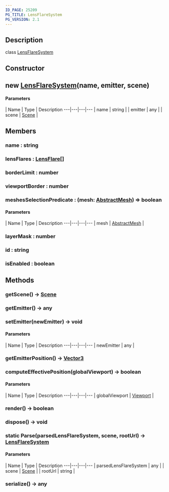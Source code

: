```yaml
---
ID_PAGE: 25209
PG_TITLE: LensFlareSystem
PG_VERSION: 2.1
---
```

## Description

class [LensFlareSystem](/classes/3.1/LensFlareSystem)



## Constructor

## new [LensFlareSystem](/classes/3.1/LensFlareSystem)(name, emitter, scene)



#### Parameters
 | Name | Type | Description
---|---|---|---
 | name | string | 
 | emitter | any | 
 | scene | [Scene](/classes/3.1/Scene) | 
## Members

### name : string


### lensFlares : [LensFlare](/classes/3.1/LensFlare)[]


### borderLimit : number


### viewportBorder : number


### meshesSelectionPredicate : (mesh: [AbstractMesh](/classes/3.1/AbstractMesh)) =&gt; boolean



#### Parameters
 | Name | Type | Description
---|---|---|---
 | mesh | [AbstractMesh](/classes/3.1/AbstractMesh) | 

### layerMask : number


### id : string


### isEnabled : boolean


## Methods

### getScene() &rarr; [Scene](/classes/3.1/Scene)


### getEmitter() &rarr; any


### setEmitter(newEmitter) &rarr; void



#### Parameters
 | Name | Type | Description
---|---|---|---
 | newEmitter | any | 

### getEmitterPosition() &rarr; [Vector3](/classes/3.1/Vector3)


### computeEffectivePosition(globalViewport) &rarr; boolean



#### Parameters
 | Name | Type | Description
---|---|---|---
 | globalViewport | [Viewport](/classes/3.1/Viewport) | 

### render() &rarr; boolean


### dispose() &rarr; void


### static Parse(parsedLensFlareSystem, scene, rootUrl) &rarr; [LensFlareSystem](/classes/3.1/LensFlareSystem)



#### Parameters
 | Name | Type | Description
---|---|---|---
 | parsedLensFlareSystem | any | 
 | scene | [Scene](/classes/3.1/Scene) | 
 | rootUrl | string | 
### serialize() &rarr; any


